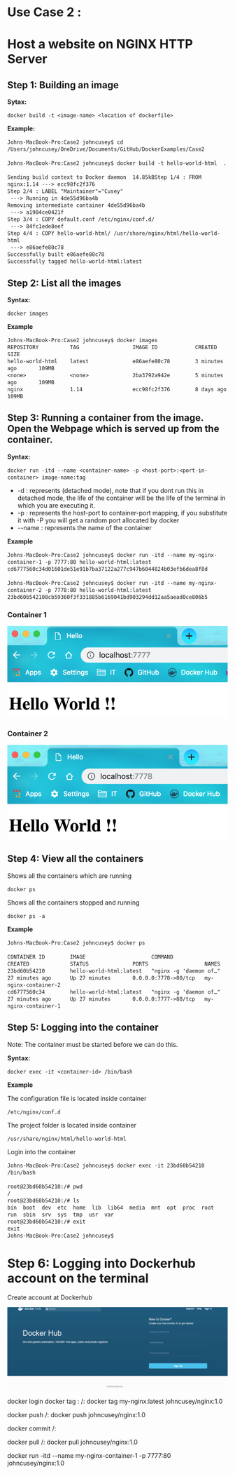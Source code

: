 # Use Case 2 : 
# Host a website on NGINX HTTP Server

## Step 1: Building an image

**Sytax:**  

```
docker build -t <image-name> <location of dockerfile>
```
**Example:**

```
Johns-MacBook-Pro:Case2 johncusey$ cd /Users/johncusey/OneDrive/Documents/GitHub/DockerExamples/Case2

Johns-MacBook-Pro:Case2 johncusey$ docker build -t hello-world-html  .

Sending build context to Docker daemon  14.85kBStep 1/4 : FROM nginx:1.14 ---> ecc98fc2f376
Step 2/4 : LABEL "Maintainer"="Cusey"
 ---> Running in 4de55d96ba4b
Removing intermediate container 4de55d96ba4b
 ---> a1904ce0421f
Step 3/4 : COPY default.conf /etc/nginx/conf.d/
 ---> 84fc1ede8eef
Step 4/4 : COPY hello-world-html/ /usr/share/nginx/html/hello-world-html
 ---> e86aefe80c78
Successfully built e86aefe80c78
Successfully tagged hello-world-html:latest

```
## Step 2: List all the images
**Syntax:**   

```
docker images
```
**Example**   

```
Johns-MacBook-Pro:Case2 johncusey$ docker images
REPOSITORY          TAG                 IMAGE ID            CREATED             SIZE
hello-world-html    latest              e86aefe80c78        3 minutes ago       109MB
<none>              <none>              2ba3792a942e        5 minutes ago       109MB
nginx               1.14                ecc98fc2f376        8 days ago          109MB
```

## Step 3: Running a container from the image. Open the Webpage which is served up from the container.
**Syntax:**

```
docker run -itd --name <container-name> -p <host-port>:<port-in-container> image-name:tag
```

* -d : represents (detached mode), note that if you dont run this in detached mode, the life of the container will be the life of the terminal in which you are executing it.
* -p : represents the host-port to container-port mapping, if you substitute it with -P you will get a random port allocated by docker
* --name : represents the name of the container 

**Example**  

```
Johns-MacBook-Pro:Case2 johncusey$ docker run -itd --name my-nginx-container-1 -p 7777:80 hello-world-html:latest
cd6777560c34d01601de51e91b7ba37122a277c947b6044824b03efb6dea8f8d

Johns-MacBook-Pro:Case2 johncusey$ docker run -itd --name my-nginx-container-2 -p 7778:80 hello-world-html:latest
23bd60b542108cb59360f3f331885b6169041bd903294dd12aa5aead0ce806b5
```
### Container 1   

![my-nginx-container-1](https://github.com/cusey/ImageForWiki/blob/master/DockerExamples/Case2/my-nginx-container-1.png)

### Container 2

![my-nginx-container-2](https://github.com/cusey/ImageForWiki/blob/master/DockerExamples/Case2/my-nginx-container-2.png) 

## Step 4: View all the containers

Shows all the containers which are running
```
docker ps 
```
Shows all the containers stopped and running
```
docker ps -a
```

**Example**  

```
Johns-MacBook-Pro:Case2 johncusey$ docker ps

CONTAINER ID        IMAGE                     COMMAND                  CREATED             STATUS              PORTS                  NAMES
23bd60b54210        hello-world-html:latest   "nginx -g 'daemon of…"   27 minutes ago      Up 27 minutes       0.0.0.0:7778->80/tcp   my-nginx-container-2
cd6777560c34        hello-world-html:latest   "nginx -g 'daemon of…"   27 minutes ago      Up 27 minutes       0.0.0.0:7777->80/tcp   my-nginx-container-1
```

## Step 5: Logging into the container

Note: The container must be started before we can do this.

**Syntax:**   

```
docker exec -it <container-id> /bin/bash
```   

**Example**  

The configuration file is located inside container  

```
/etc/nginx/conf.d
```
The project folder is located inside container 

```
/usr/share/nginx/html/hello-world-html
```

Login into the container

```
Johns-MacBook-Pro:Case2 johncusey$ docker exec -it 23bd60b54210 /bin/bash

root@23bd60b54210:/# pwd
/
root@23bd60b54210:/# ls
bin  boot  dev  etc  home  lib  lib64  media  mnt  opt  proc  root  run  sbin  srv  sys  tmp  usr  var
root@23bd60b54210:/# exit
exit
Johns-MacBook-Pro:Case2 johncusey$
```    

# Step 6: Logging into Dockerhub account on the terminal

Create account at Dockerhub

![DockerHub](https://github.com/cusey/ImageForWiki/blob/master/DockerExamples/Case2/Docker_Hub.png)  


docker login 
docker tag <currentimage>:<tag> <repository-name>/<image-name>:<tag>
docker tag my-nginx:latest johncusey/nginx:1.0

docker push <repository-name>/<image-name>:<tag>
docker push johncusey/nginx:1.0

docker commit <container-id> <repository-name>/<image-name>:<tag>

docker pull <repository-name>/<image-name>:<tag>
docker pull johncusey/nginx:1.0

docker run -itd --name my-nginx-container-1 -p 7777:80 johncusey/nginx:1.0


